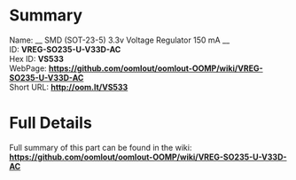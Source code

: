 
Summary
=================
  
Name: __ SMD (SOT-23-5) 3.3v Voltage Regulator 150 mA __    
ID: __VREG-SO235-U-V33D-AC__   
Hex ID: __VS533__   
WebPage: __https://github.com/oomlout/oomlout-OOMP/wiki/VREG-SO235-U-V33D-AC__   
Short URL: __http://oom.lt/VS533__   

Full Details
==========================
Full summary of this part can be found in the wiki:   
__https://github.com/oomlout/oomlout-OOMP/wiki/VREG-SO235-U-V33D-AC__    

